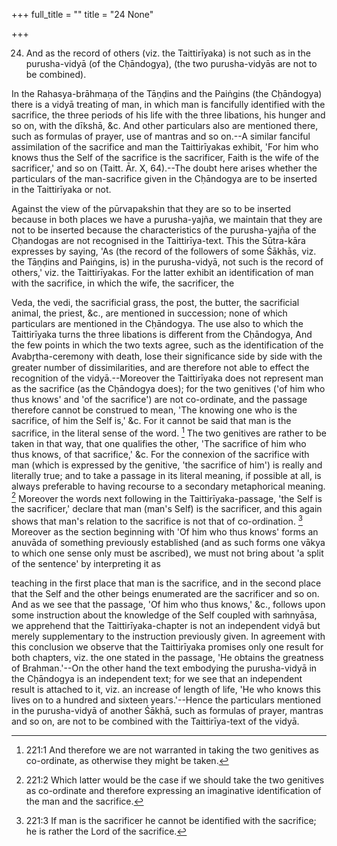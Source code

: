 +++
full_title = ""
title = "24 None"

+++


24. And as the record of others (viz. the Taittirīyaka) is not such as in the purusha-vidyā (of the Cḥāndogya), (the two purusha-vidyās are not to be combined).

In the Rahasya-brāhmaṇa of the Tāṇḍins and the Paiṅgins (the Cḥāndogya) there is a vidyā treating of man, in which man is fancifully identified with the sacrifice, the three periods of his life with the three libations, his hunger and so on, with the dīkshā, &c. And other particulars also are mentioned there, such as formulas of prayer, use of mantras and so on.--A similar fanciful assimilation of the sacrifice and man the Taittirīyakas exhibit, 'For him who knows thus the Self of the sacrifice is the sacrificer, Faith is the wife of the sacrificer,' and so on (Taitt. Ār. X, 64).--The doubt here arises whether the particulars of the man-sacrifice given in the Cḥāndogya are to be inserted in the Taittirīyaka or not.

Against the view of the pūrvapakshin that they are so to be inserted because in both places we have a purusha-yajña, we maintain that they are not to be inserted because the characteristics of the purusha-yajña of the Cḥandogas are not recognised in the Taittirīya-text. This the Sūtra-kāra expresses by saying, 'As (the record of the followers of some Śākhās, viz. the Tāṇḍins and Paiṅgins, is) in the purusha-vidyā, not such is the record of others,' viz. the Taittirīyakas. For the latter exhibit an identification of man with the sacrifice, in which the wife, the sacrificer, the

 Veda, the vedi, the sacrificial grass, the post, the butter, the sacrificial animal, the priest, &c., are mentioned in succession; none of which particulars are mentioned in the Cḥāndogya. The use also to which the Taittirīyaka turns the three libations is different from the Cḥāndogya, And the few points in which the two texts agree, such as the identification of the Avabr̥tha-ceremony with death, lose their significance side by side with the greater number of dissimilarities, and are therefore not able to effect the recognition of the vidyā.--Moreover the Taittirīyaka does not represent man as the sacrifice (as the Cḥāndogya does); for the two genitives ('of him who thus knows' and 'of the sacrifice') are not co-ordinate, and the passage therefore cannot be construed to mean, 'The knowing one who is the sacrifice, of him the Self is,' &c. For it cannot be said that man is the sacrifice, in the literal sense of the word. [^fn_143] The two genitives are rather to be taken in that way, that one qualifies the other, 'The sacrifice of him who thus knows, of that sacrifice,' &c. For the connexion of the sacrifice with man (which is expressed by the genitive, 'the sacrifice of him') is really and literally true; and to take a passage in its literal meaning, if possible at all, is always preferable to having recourse to a secondary metaphorical meaning. [^fn_144] Moreover the words next following in the Taittirīyaka-passage, 'the Self is the sacrificer,' declare that man (man's Self) is the sacrificer, and this again shows that man's relation to the sacrifice is not that of co-ordination.  [^fn_145] Moreover as the section beginning with 'Of him who thus knows' forms an anuvāda of something previously established (and as such forms one vākya to which one sense only must be ascribed), we must not bring about 'a split of the sentence' by interpreting it as

[^fn_143]: 221:1 And therefore we are not warranted in taking the two genitives as co-ordinate, as otherwise they might be taken.

[^fn_144]: 221:2 Which latter would be the case if we should take the two genitives as co-ordinate and therefore expressing an imaginative identification of the man and the sacrifice.

[^fn_145]: 221:3 If man is the sacrificer he cannot be identified with the sacrifice; he is rather the Lord of the sacrifice.

teaching in the first place that man is the sacrifice, and in the second place that the Self and the other beings enumerated are the sacrificer and so on. And as we see that the passage, 'Of him who thus knows,' &c., follows upon some instruction about the knowledge of the Self coupled with saṁnyāsa, we apprehend that the Taittirīyaka-chapter is not an independent vidyā but merely supplementary to the instruction previously given. In agreement with this conclusion we observe that the Taittirīyaka promises only one result for both chapters, viz. the one stated in the passage, 'He obtains the greatness of Brahman.'--On the other hand the text embodying the purusha-vidyā in the Cḥāndogya is an independent text; for we see that an independent result is attached to it, viz. an increase of length of life, 'He who knows this lives on to a hundred and sixteen years.'--Hence the particulars mentioned in the purusha-vidyā of another Śākhā, such as formulas of prayer, mantras and so on, are not to be combined with the Taittirīya-text of the vidyā.

